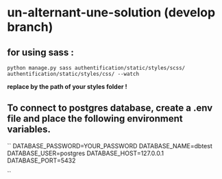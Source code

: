 # un-alternant-une-solution (develop branch)

## for using sass :

`python manage.py sass authentification/static/styles/scss/ authentification/static/styles/css/ --watch`

**replace by the path of your styles folder !**

## To connect to postgres database, create a .env file and place the following environment variables.

``
DATABASE_PASSWORD=YOUR_PASSWORD
DATABASE_NAME=dbtest
DATABASE_USER=postgres
DATABASE_HOST=127.0.0.1
DATABASE_PORT=5432

``
